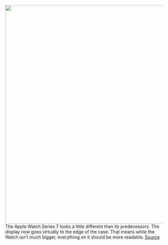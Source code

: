 <img src='https://cdn.vox-cdn.com/thumbor/l1H7uaRdEC0hfNTyTmdTPi4Ifow=/0x0:893x497/1200x800/filters:focal(376x178:518x320)/cdn.vox-cdn.com/uploads/chorus_image/image/69857320/Capto_Capture_2021_09_14_01_24_25_PM.0.jpg' width='700px' /><br/>
The Apple Watch Series 7 looks a little different than its predecessors. The display now goes virtually to the edge of the case. That means while the Watch isn't much bigger, everything on it should be more readable.
<a href='https://www.theverge.com/2021/9/14/22667395/apple-watch-series-7-price-specs-redesign-announcement'> Source <a/>